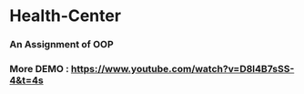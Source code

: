 # Health-Center
### An Assignment of OOP
### More DEMO : https://www.youtube.com/watch?v=D8l4B7sSS-4&t=4s 
